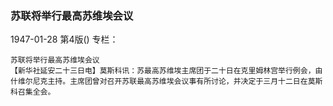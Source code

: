 ### 苏联将举行最高苏维埃会议

1947-01-28
第4版()
专栏：

    苏联将举行最高苏维埃会议
    【新华社延安二十三日电】莫斯科讯：苏最高苏维埃主席团于二十日在克里姆林宫举行例会，由什维尔尼克主持。主席团曾对召开苏联最高苏维埃会议事有所讨论，并决定于三月十二日在莫斯科召集全会。
